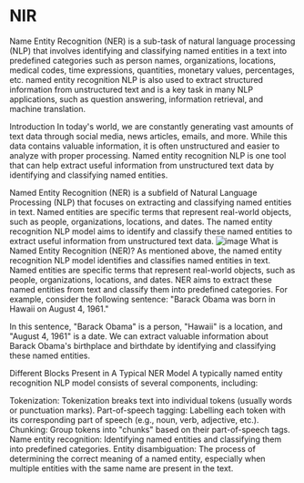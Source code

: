 # NIR
Name Entity Recognition (NER) is a sub-task of natural language processing (NLP) that involves identifying and classifying named entities in a text into predefined categories such as person names, organizations, locations, medical codes, time expressions, quantities, monetary values, percentages, etc. named entity recognition NLP is also used to extract structured information from unstructured text and is a key task in many NLP applications, such as question answering, information retrieval, and machine translation.

Introduction
In today's world, we are constantly generating vast amounts of text data through social media, news articles, emails, and more. While this data contains valuable information, it is often unstructured and easier to analyze with proper processing. Named entity recognition NLP is one tool that can help extract useful information from unstructured text data by identifying and classifying named entities.

Named Entity Recognition (NER) is a subfield of Natural Language Processing (NLP) that focuses on extracting and classifying named entities in text. Named entities are specific terms that represent real-world objects, such as people, organizations, locations, and dates. The named entity recognition NLP model aims to identify and classify these named entities to extract useful information from unstructured text data.
![image](https://github.com/rahishukla/NIR/assets/83490803/fb93959d-289f-4db3-9cfa-0f5b248ca0c2)
What is Named Entity Recognition (NER)?
As mentioned above, the named entity recognition NLP model identifies and classifies named entities in text. Named entities are specific terms that represent real-world objects, such as people, organizations, locations, and dates. NER aims to extract these named entities from text and classify them into predefined categories.
For example, consider the following sentence: "Barack Obama was born in Hawaii on August 4, 1961."

In this sentence, "Barack Obama" is a person, "Hawaii" is a location, and "August 4, 1961" is a date. We can extract valuable information about Barack Obama's birthplace and birthdate by identifying and classifying these named entities.

Different Blocks Present in A Typical NER Model
A typically named entity recognition NLP model consists of several components, including:

Tokenization: Tokenization breaks text into individual tokens (usually words or punctuation marks).
Part-of-speech tagging: Labelling each token with its corresponding part of speech (e.g., noun, verb, adjective, etc.).
Chunking: Group tokens into "chunks" based on their part-of-speech tags.
Name entity recognition: Identifying named entities and classifying them into predefined categories.
Entity disambiguation: The process of determining the correct meaning of a named entity, especially when multiple entities with the same name are present in the text.
